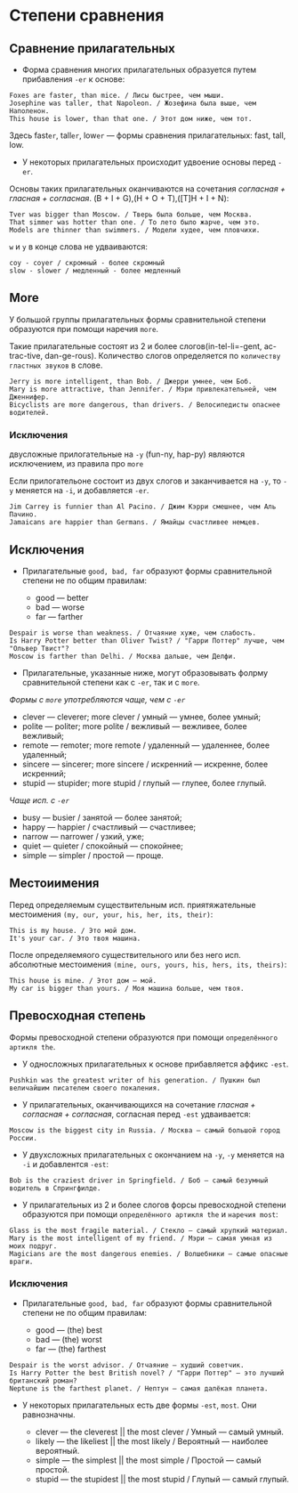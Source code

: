# Степени сравнения

## Сравнение прилагательных

- Форма сравнения многих прилагательных образуется путем прибавления `-er` к основе:

```
Foxes are faster, than mice. / Лисы быстрее, чем мыши.
Josephine was taller, that Napoleon. / Жозефина была выше, чем Наполенон.
This house is lower, than that one. / Этот дом ниже, чем тот.
```
Здесь fast`er`, tall`er`, low`er` — формы сравнения прилагательных: fast, tall, low.

- У некоторых прилагательных происходит удвоение основы перед `-er`.

Основы таких прилагательных оканчиваются на сочетания *согласная + гласная + согласная*. (B + I + G),(H + O + T),([T]H + I + N):

```
Tver was bigger than Moscow. / Тверь была больше, чем Москва.
That simmer was hotter than one. / То лето было жарче, чем это.
Models are thinner than swimmers. / Модели худее, чем пловчихи.
```
`w` и `y` в конце слова не удваиваются:
```
coy - coyer / скромный - более скромный
slow - slower / медленный - более медленный
```

## More

У большой группы прилагательных формы сравнительной степени образуются при помощи наречия `more`.

Такие прилагательные состоят из 2 и более слогов(in-tel-li=-gent, ac-trac-tive, dan-ge-rous). Количество слогов определяется по `количеству гластных звуков` в слове.

```
Jerry is more intelligent, than Bob. / Джерри умнее, чем Боб.
Mary is more attractive, than Jennifer. / Мэри привлекательней, чем Дженнифер.
Bicyclists are more dangerous, than drivers. / Велосипедисты опаснее водителей.
```

### Исключения

двусложные прилогательные на `-y` (fun-ny, hap-py) являются исключением, из правила про `more`

Если прилогательоне состоит из двух слогов и заканчивается на `-y`, то `-y` меняется на `-i`, и добавляется `-er`.

```
Jim Carrey is funnier than Al Pacino. / Джим Кэрри смешнее, чем Аль Пачино.
Jamaicans are happier than Germans. / Ямайцы счастливее немцев.
```

## Исключения

- Прилагательные `good, bad, far` образуют формы сравнительной степени не по общим правилам:

  - good — better
  - bad — worse
  - far — farther

```
Despair is worse than weakness. / Отчаяние хуже, чем слабость.
Is Harry Potter better than Oliver Twist? / "Гарри Поттер" лучше, чем "Ольвер Твист"?
Moscow is farther than Delhi. / Москва дальше, чем Делфи.
```

- Прилагательные, указанные ниже, могут образовывать фолрму сравнительной степени как с `-er`, так и с `more`.

*Формы с `more` употребляются чаще, чем с `-er`*
  - clever — cleverer; more clever / умный — умнее, более умный;
  - polite — politer; more polite / вежливый — вежливее, более вежливый;
  - remote — remoter; more remote / удаленный — удаленнее, более удаленный;
  - sincere — sincerer; more sincere / искренний — искренне, более искренний;
  - stupid — stupider; more stupid / глупый — глупее, более глупый.

*Чаще исп. с `-er`*
  - busy — busier / занятой — более занятой;
  - happy — happier / счастливый — счастливее;
  - narrow — narrower / узкий, уже;
  - quiet — quieter / спокойный — спокойнее;
  - simple — simpler / простой — проще.

## Местоиимения

Перед определяемым существительным исп. приятяжательные местоимения `(my, our, your, his, her, its, their)`:

```
This is my house. / Это мой дом.
It's your car. / Это твоя машина.
```

После определяемяого существительного или без него исп. абсолютные местоимения `(mine, ours, yours, his, hers, its, theirs)`:

```
This house is mine. / Этот дом — мой.
My car is bigger than yours. / Моя машина больше, чем твоя.
```

## Превосходная степень

Формы превосходной степени образуются при помощи `определённого артикля the`.

- У односложных прилагательных к основе прибавляется аффикс `-est`.

```
Pushkin was the greatest writer of his generation. / Пушкин был величайшим писателем своего покаления.
```

- У прилагательных, оканчивающихся на сочетание *гласная + согласная + согласная*, согласная перед `-est` удваивается:

```
Moscow is the biggest city in Russia. / Москва — самый большой город России.
```

- У двухсложных прилагательных с окончанием на `-y`, `-y` меняется на `-i` и добавлентся `-est`:

```
Bob is the craziest driver in Springfield. / Боб — самый безумный водитель в Спрингфилде.
```

- У прилагательных из 2 и более слогов форсы превосходной степени образуются при помощи `определённого артикля the` и `наречия most`:

```
Glass is the most fragile material. / Стекло — самый хрупкий материал.
Mary is the most intelligent of my friend. / Мэри — самая умная из моих подруг.
Magicians are the most dangerous enemies. / Волшебники — самые опасные враги.
```

### Исключения

- Прилагательные `good, bad, far` образуют формы сравнительной степени не по общим правилам:

  - good — (the) best
  - bad — (the) worst
  - far — (the) farthest

```
Despair is the worst advisor. / Отчаяние — худший советчик.
Is Harry Potter the best British novel? / "Гарри Поттер" — это лучший британский роман?
Neptune is the farthest planet. / Нептун — самая далёкая планета.
```

- У некоторых прилагательных есть две формы `-est`, `most`. Они равнозначны.

  - clever — the cleverest || the most clever / Умный — самый умный.
  - likely — the likeliest || the most likely / Вероятный — наиболее вероятный.
  - simple — the simplest || the most simple / Простой — самый простой.
  - stupid — the stupidest || the most stupid / Глупый — самый глупый.
